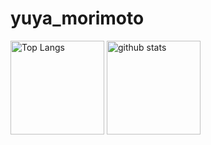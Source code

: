 # yuya_morimoto
<p align="left"> 
  <img alt="Top Langs" height="150px" src="https://github-readme-stats.vercel.app/api/top-langs/?username=developeeeer&count_private=true&layout=compact&show_icons=true&theme=onedark" />
  <img alt="github stats" height="150px" src="https://github-readme-stats.vercel.app/api?username=developeeeer&count_private=true&show_icons=true&theme=blue-green" />
</p>

